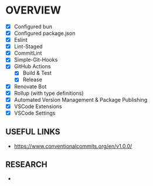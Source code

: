 # OVERVIEW

- [x] Configured bun
- [x] Configured package.json
- [x] Eslint
- [x] Lint-Staged
- [x] CommitLint
- [x] Simple-Git-Hooks
- [x] GitHub Actions
  - [x] Build & Test
  - [x] Release
- [x] Renovate Bot
- [x] Rollup (with type definitions)
- [x] Automated Version Management & Package Publishing
- [x] VSCode Extensions
- [x] VSCode Settings

## USEFUL LINKS

- https://www.conventionalcommits.org/en/v1.0.0/

## RESEARCH

-
